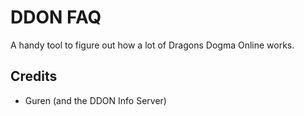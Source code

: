 
# DDON FAQ

A handy tool to figure out how a lot of Dragons Dogma Online works.

## Credits

* Guren (and the DDON Info Server)